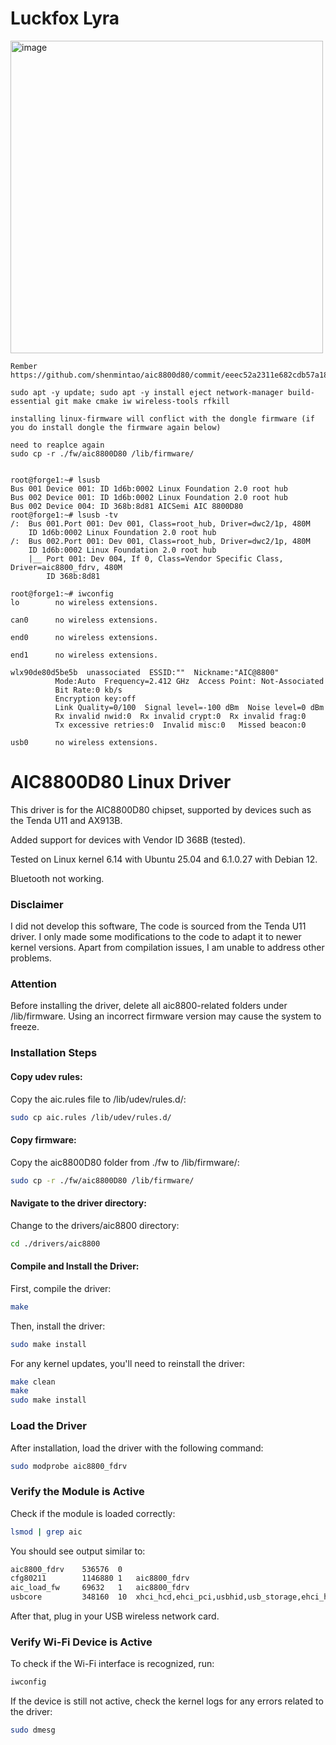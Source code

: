 # Luckfox Lyra
<img width="500" height="500" alt="image" src="https://github.com/user-attachments/assets/27d16309-3419-424b-8eab-fe3fdf70244e" />

```
Rember
https://github.com/shenmintao/aic8800d80/commit/eeec52a2311e682cdb57a186f222ac218deaf748
```

```
sudo apt -y update; sudo apt -y install eject network-manager build-essential git make cmake iw wireless-tools rfkill

installing linux-firmware will conflict with the dongle firmware (if you do install dongle the firmware again below)

need to reaplce again
sudo cp -r ./fw/aic8800D80 /lib/firmware/


root@forge1:~# lsusb
Bus 001 Device 001: ID 1d6b:0002 Linux Foundation 2.0 root hub
Bus 002 Device 001: ID 1d6b:0002 Linux Foundation 2.0 root hub
Bus 002 Device 004: ID 368b:8d81 AICSemi AIC 8800D80
root@forge1:~# lsusb -tv
/:  Bus 001.Port 001: Dev 001, Class=root_hub, Driver=dwc2/1p, 480M
    ID 1d6b:0002 Linux Foundation 2.0 root hub
/:  Bus 002.Port 001: Dev 001, Class=root_hub, Driver=dwc2/1p, 480M
    ID 1d6b:0002 Linux Foundation 2.0 root hub
    |__ Port 001: Dev 004, If 0, Class=Vendor Specific Class, Driver=aic8800_fdrv, 480M
        ID 368b:8d81

root@forge1:~# iwconfig
lo        no wireless extensions.

can0      no wireless extensions.

end0      no wireless extensions.

end1      no wireless extensions.

wlx90de80d5be5b  unassociated  ESSID:""  Nickname:"AIC@8800"
          Mode:Auto  Frequency=2.412 GHz  Access Point: Not-Associated   
          Bit Rate:0 kb/s   
          Encryption key:off
          Link Quality=0/100  Signal level=-100 dBm  Noise level=0 dBm
          Rx invalid nwid:0  Rx invalid crypt:0  Rx invalid frag:0
          Tx excessive retries:0  Invalid misc:0   Missed beacon:0

usb0      no wireless extensions.

```

# AIC8800D80 Linux Driver
This driver is for the AIC8800D80 chipset, supported by devices such as the Tenda U11 and AX913B.

Added support for devices with Vendor ID 368B (tested).

Tested on Linux kernel 6.14 with Ubuntu 25.04 and 6.1.0.27 with Debian 12.

Bluetooth not working.

### Disclaimer
I did not develop this software, The code is sourced from the Tenda U11 driver. I only made some modifications to the code to adapt it to newer kernel versions. Apart from compilation issues, I am unable to address other problems.

### Attention
Before installing the driver, delete all aic8800-related folders under /lib/firmware. Using an incorrect firmware version may cause the system to freeze.

### Installation Steps
#### Copy udev rules:

Copy the aic.rules file to /lib/udev/rules.d/:

```bash
sudo cp aic.rules /lib/udev/rules.d/
```

#### Copy firmware:

Copy the aic8800D80 folder from ./fw to /lib/firmware/:

```bash
sudo cp -r ./fw/aic8800D80 /lib/firmware/
```
#### Navigate to the driver directory:

Change to the drivers/aic8800 directory:

```bash
cd ./drivers/aic8800
```

#### Compile and Install the Driver:

First, compile the driver:

```bash
make
```
Then, install the driver:

```bash
sudo make install
```

For any kernel updates, you'll need to reinstall the driver:

```bash
make clean
make
sudo make install
```

### Load the Driver
After installation, load the driver with the following command:

```bash
sudo modprobe aic8800_fdrv
```

### Verify the Module is Active
Check if the module is loaded correctly:

```bash
lsmod | grep aic
```
You should see output similar to:

```bash
aic8800_fdrv    536576  0
cfg80211        1146880 1   aic8800_fdrv
aic_load_fw     69632   1   aic8800_fdrv
usbcore         348160  10  xhci_hcd,ehci_pci,usbhid,usb_storage,ehci_hcd,xhci_pci,uas,aic_load_fw,uhci_hcd,aic8800_fdrv
```

After that, plug in your USB wireless network card.

### Verify Wi-Fi Device is Active
To check if the Wi-Fi interface is recognized, run:

```bash
iwconfig
```
If the device is still not active, check the kernel logs for any errors related to the driver:

```bash
sudo dmesg
```
